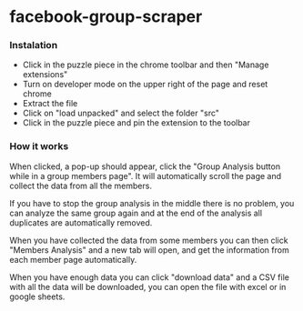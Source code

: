 # facebook-group-scraper

### Instalation

- Click in the puzzle piece in the chrome toolbar and then "Manage extensions"
- Turn on developer mode on the upper right of the page and reset chrome
- Extract the file
- Click on "load unpacked" and select the folder "src"
- Click in the puzzle piece and pin the extension to the toolbar

### How it works

When clicked, a pop-up should appear, click the "Group Analysis button while
in a group members page".
It will automatically scroll the page and collect the data from all the
members.

If you have to stop the group analysis in the middle there is no problem, you
can analyze the same group again and at the end of the analysis all duplicates
are automatically removed.

When you have collected the data from some members you can then click "Members
Analysis" and a new tab will open, and get the information from each member
page automatically.

When you have enough data you can click "download data" and a CSV file with
all the data will be downloaded, you can open the file with excel or in google
sheets.
